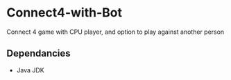 # Connect4-with-Bot
Connect 4 game with CPU player, and option to play against another person

## Dependancies
- Java JDK


